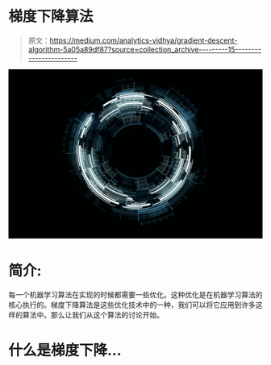 # 梯度下降算法

> 原文：<https://medium.com/analytics-vidhya/gradient-descent-algorithm-5a05a89df87?source=collection_archive---------15----------------------->

![](img/d239ad6a85f5b14a3069e2f6dd8d61bf.png)

# **简介:**

每一个机器学习算法在实现的时候都需要一些优化。这种优化是在机器学习算法的核心执行的。梯度下降算法是这些优化技术中的一种，我们可以将它应用到许多这样的算法中。那么让我们从这个算法的讨论开始。

# 什么是梯度下降…